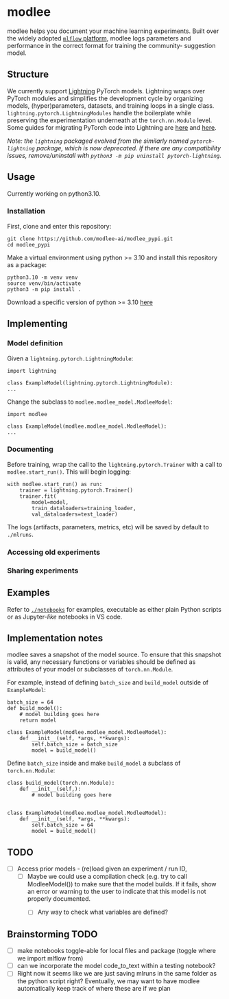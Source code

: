 # modlee

modlee helps you document your machine learning experiments.
Built over the widely adopted [`mlflow` platform](https://mlflow.org), modlee logs parameters and performance in the correct format for training the community- suggestion model.

## Structure
We currently support [Lightning](https://github.com/Lightning-AI/lightning) PyTorch models.
Lightning wraps over PyTorch modules and simplifies the development cycle by organizing models, (hyper)parameters, datasets, and training loops in a single class.
`lightning.pytorch.LightningModules` handle the boilerplate while preserving the experimentation underneath at the `torch.nn.Module` level.
Some guides for migrating PyTorch code into Lightning are [here](https://lightning.ai/docs/pytorch/stable/starter/converting.html) and [here](https://towardsdatascience.com/from-pytorch-to-pytorch-lightning-a-gentle-introduction-b371b7caaf09).

*Note: the `lightning` packaged evolved from the similarly named `pytorch-lightning` package, which is now deprecated. If there are any compatibility issues, remove/uninstall with `python3 -m pip uninstall pytorch-lightning`.*

## Usage
Currently working on python3.10.
### Installation
First, clone and enter this repository:
```
git clone https://github.com/modlee-ai/modlee_pypi.git
cd modlee_pypi
```

Make a virtual environment using python >= 3.10 and install this repository as a package:
```
python3.10 -m venv venv
source venv/bin/activate
python3 -m pip install .
```
Download a specific version of python >= 3.10 [here](https://www.python.org/downloads/)

## Implementing 

### Model definition
Given a `lightning.pytorch.LightningModule`:
```
import lightning

class ExampleModel(lightning.pytorch.LightningModule):
...
```

Change the subclass to `modlee.modlee_model.ModleeModel`:
```
import modlee

class ExampleModel(modlee.modlee_model.ModleeModel):
...
```
### Documenting
Before training, wrap the call to the `lightning.pytorch.Trainer` with a call to `modlee.start_run()`.
This will begin logging:
```
with modlee.start_run() as run:
    trainer = lightning.pytorch.Trainer()
    trainer.fit(
        model=model,
        train_dataloaders=training_loader,
        val_dataloaders=test_loader)
```

The logs (artifacts, parameters, metrics, etc) will be saved by default to `./mlruns`.

### Accessing old experiments

### Sharing experiments

## Examples
Refer to [`./notebooks`](./notebooks) for examples, executable as either plain Python scripts or as Jupyter-*like* notebooks in VS code.

## Implementation notes
modlee saves a snapshot of the model source.
To ensure that this snapshot is valid, any necessary functions or variables should be defined as attributes of your model or subclasses of `torch.nn.Module`.

For example, instead of defining `batch_size` and `build_model` outside of `ExampleModel`:
```
batch_size = 64
def build_model():
    # model building goes here
    return model

class ExampleModel(modlee.modlee_model.ModleeModel):
    def __init__(self, *args, **kwargs):
        self.batch_size = batch_size
        model = build_model()
```

Define `batch_size` inside and make `build_model` a subclass of `torch.nn.Module`:
```
class build_model(torch.nn.Module):
    def __init__(self,):
        # model building goes here
        

class ExampleModel(modlee.modlee_model.ModleeModel):
    def __init__(self, *args, **kwargs):
        self.batch_size = 64
        model = build_model()
```

## TODO
- [ ] Access prior models - (re)load given an experiment / run ID, 
  - [ ] Maybe we could use a compilation check (e.g. try to call ModleeModel()) to make sure that the model builds. If it fails, show an error or warning to the user to indicate that this model is not properly documented.
    - [ ] Any way to check what variables are defined?


## Brainstorming TODO
- [ ] make notebooks toggle-able for local files and package (toggle where we import mlflow from)
- [ ] can we incorporate the model code_to_text within a testing notebook?
- [ ] Right now it seems like we are just saving mlruns in the same folder as the python script right? Eventually, we may want to have modlee automatically keep track of where these are if we plan 
